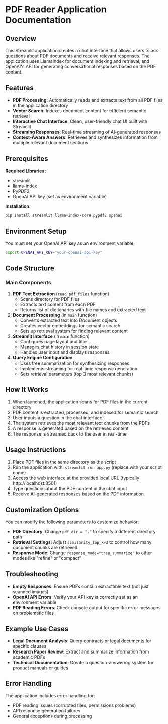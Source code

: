 # PDF Reader Application Documentation

## Overview

This Streamlit application creates a chat interface that allows users to ask questions about PDF documents and receive relevant responses. The application uses LlamaIndex for document indexing and retrieval, and OpenAI's API for generating conversational responses based on the PDF content.

## Features

- **PDF Processing**: Automatically reads and extracts text from all PDF files in the application directory
- **Vector Search**: Indexes document content for efficient semantic retrieval
- **Interactive Chat Interface**: Clean, user-friendly chat UI built with Streamlit
- **Streaming Responses**: Real-time streaming of AI-generated responses
- **Context-Aware Answers**: Retrieves and synthesizes information from multiple relevant document sections


## Prerequisites

**Required Libraries:**

- streamlit
- llama-index
- PyPDF2
- OpenAI API key (set as environment variable)

**Installation:**

```bash
pip install streamlit llama-index-core pypdf2 openai
```


## Environment Setup

You must set your OpenAI API key as an environment variable:

```bash
export OPENAI_API_KEY="your-openai-api-key"
```


## Code Structure

### Main Components

1. **PDF Text Extraction** (`read_pdf_files` function)
    - Scans directory for PDF files
    - Extracts text content from each PDF
    - Returns list of dictionaries with file names and extracted text
2. **Document Processing** (in `main` function)
    - Converts extracted text into Document objects
    - Creates vector embeddings for semantic search
    - Sets up retrieval system for finding relevant content
3. **Streamlit Interface** (in `main` function)
    - Configures page layout and title
    - Manages chat history in session state
    - Handles user input and displays responses
4. **Query Engine Configuration**
    - Uses tree summarization for synthesizing responses
    - Implements streaming for real-time response generation
    - Sets retrieval parameters (top 3 most relevant chunks)

## How It Works

1. When launched, the application scans for PDF files in the current directory
2. PDF content is extracted, processed, and indexed for semantic search
3. User inputs a question in the chat interface
4. The system retrieves the most relevant text chunks from the PDFs
5. A response is generated based on the retrieved content
6. The response is streamed back to the user in real-time

## Usage Instructions

1. Place PDF files in the same directory as the script
2. Run the application with: `streamlit run app.py` (replace with your script name)
3. Access the web interface at the provided local URL (typically http://localhost:8501)
4. Type questions about the PDF content in the chat input
5. Receive AI-generated responses based on the PDF information

## Customization Options

You can modify the following parameters to customize behavior:

- **PDF Directory**: Change `pdf_dir = "."` to specify a different directory path
- **Retrieval Settings**: Adjust `similarity_top_k=3` to control how many document chunks are retrieved
- **Response Mode**: Change `response_mode="tree_summarize"` to other modes like "refine" or "compact"


## Troubleshooting

- **Empty Responses**: Ensure PDFs contain extractable text (not just scanned images)
- **OpenAI API Errors**: Verify your API key is correctly set as an environment variable
- **PDF Reading Errors**: Check console output for specific error messages on problematic files


## Example Use Cases

- **Legal Document Analysis**: Query contracts or legal documents for specific clauses
- **Research Paper Review**: Extract and summarize information from academic PDFs
- **Technical Documentation**: Create a question-answering system for product manuals or guides


## Error Handling

The application includes error handling for:

- PDF reading issues (corrupted files, permissions problems)
- API response generation failures
- General exceptions during processing

